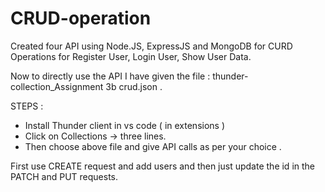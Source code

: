 # CRUD-operation
Created four API using Node.JS, ExpressJS and MongoDB for CURD Operations for Register User, Login User, Show User Data. 


Now to directly use the API I have given the file : thunder-collection_Assignment 3b crud.json .

STEPS : 
   - Install Thunder client in vs code ( in extensions )
   - Click on Collections -> three lines.
   - Then choose above file and give API calls as per your choice .
   
   First use CREATE request and add users and then just update the id in the PATCH and PUT requests.
